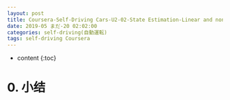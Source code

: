 ```yaml
---
layout: post
title: Coursera-Self-Driving Cars-U2-02-State Estimation-Linear and nonlinear Kalman Filters 线性状态估计与非线性卡尔曼滤波
date: 2019-05 まだ-20 02:02:00
categories: self-driving(自動運転)
tags: self-driving Coursera
---
```

* content
{:toc}

# 0. 小结
